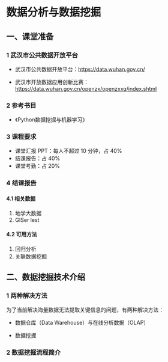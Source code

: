 # 数据分析与数据挖掘



## 一、课堂准备

### 1 武汉市公共数据开放平台

- 武汉市公共数据开放平台：https://data.wuhan.gov.cn/

- 武汉市开放数据应用创新比赛：https://data.wuhan.gov.cn/openzx/openzxxq/index.shtml

### 2 参考书目

- 《Python数据挖掘与机器学习》

### 3 课程要求

- 课堂汇报 PPT：每人不超过 10 分钟，占 $40\%$
- 结课报告：占 $40\%$
- 课堂考勤：占 $20\%$

### 4 结课报告

#### 4.1 相关数据

1. 地学大数据
2. GISer lest

#### 4.2 可用方法

1. 回归分析
2. 关联数据挖掘



## 二、数据挖掘技术介绍

### 1 两种解决方法

为了当前解决海量数据无法提取关键信息的问题，有两种解决方法：

- 数据仓库（Data Warehouse）与在线分析数据（OLAP）

- 数据挖掘

### 2 数据挖掘流程简介



